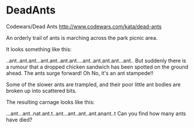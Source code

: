 # DeadAnts
Codewars/Dead Ants
http://www.codewars.com/kata/dead-ants

An orderly trail of ants is marching across the park picnic area.

It looks something like this:

..ant..ant.ant...ant.ant..ant.ant....ant..ant.ant.ant...ant..
But suddenly there is a rumour that a dropped chicken sandwich has been spotted on the ground ahead. The ants surge forward! Oh No, it's an ant stampede!!

Some of the slower ants are trampled, and their poor little ant bodies are broken up into scattered bits.

The resulting carnage looks like this:

...ant...ant..nat.ant.t..ant...ant..ant..ant.anant..t
Can you find how many ants have died?
